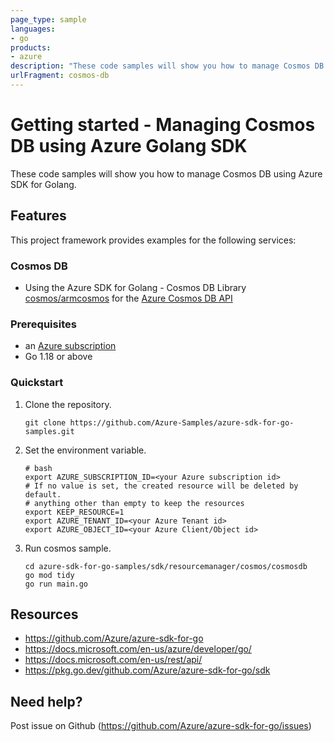 ```yaml
---
page_type: sample
languages:
- go
products:
- azure
description: "These code samples will show you how to manage Cosmos DB using Azure SDK for Golang."
urlFragment: cosmos-db
---
```


# Getting started - Managing Cosmos DB using Azure Golang SDK

These code samples will show you how to manage Cosmos DB using Azure SDK for Golang.

## Features

This project framework provides examples for the following services:

### Cosmos DB
* Using the Azure SDK for Golang - Cosmos DB Library [cosmos/armcosmos](https://pkg.go.dev/github.com/Azure/azure-sdk-for-go/sdk/resourcemanager/cosmos/armcosmos) for the [Azure Cosmos DB API](https://docs.microsoft.com/en-us/rest/api/cosmos-db/)

### Prerequisites
* an [Azure subscription](https://azure.microsoft.com)
* Go 1.18 or above

### Quickstart

1. Clone the repository.

    ```
    git clone https://github.com/Azure-Samples/azure-sdk-for-go-samples.git
    ```
   
2. Set the environment variable.

   ```
   # bash
   export AZURE_SUBSCRIPTION_ID=<your Azure subscription id> 
   # If no value is set, the created resource will be deleted by default.
   # anything other than empty to keep the resources
   export KEEP_RESOURCE=1 
   export AZURE_TENANT_ID=<your Azure Tenant id>          
   export AZURE_OBJECT_ID=<your Azure Client/Object id> 
   ```

3. Run cosmos sample.

    ```
    cd azure-sdk-for-go-samples/sdk/resourcemanager/cosmos/cosmosdb
    go mod tidy
    go run main.go
    ```
   
## Resources

- https://github.com/Azure/azure-sdk-for-go
- https://docs.microsoft.com/en-us/azure/developer/go/
- https://docs.microsoft.com/en-us/rest/api/
- https://pkg.go.dev/github.com/Azure/azure-sdk-for-go/sdk

## Need help?

Post issue on Github (https://github.com/Azure/azure-sdk-for-go/issues)
